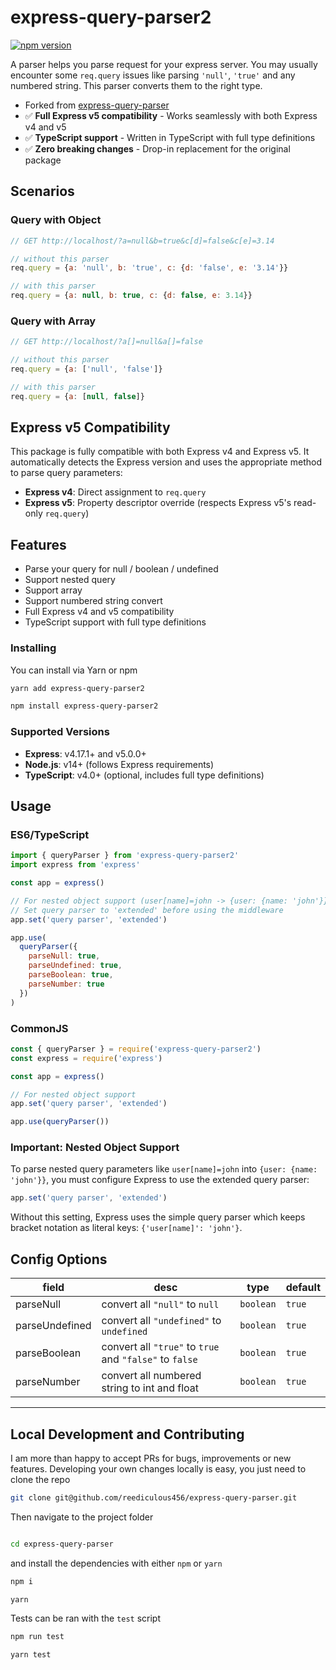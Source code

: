# express-query-parser2

[![npm version](https://badge.fury.io/js/express-query-parser2.svg)](https://www.npmjs.com/package/express-query-parser2)

A parser helps you parse request for your express server. You may usually encounter some ```req.query``` issues like parsing ```'null'```, ```'true'``` and any numbered string. This parser converts them to the right type.

- Forked from [express-query-parser](https://www.npmjs.com/package/express-query-parser)
- ✅ **Full Express v5 compatibility** - Works seamlessly with both Express v4 and v5
- ✅ **TypeScript support** - Written in TypeScript with full type definitions
- ✅ **Zero breaking changes** - Drop-in replacement for the original package

## Scenarios

### Query with Object

```js
// GET http://localhost/?a=null&b=true&c[d]=false&c[e]=3.14

// without this parser
req.query = {a: 'null', b: 'true', c: {d: 'false', e: '3.14'}}

// with this parser
req.query = {a: null, b: true, c: {d: false, e: 3.14}}
```

### Query with Array

```js
// GET http://localhost/?a[]=null&a[]=false

// without this parser
req.query = {a: ['null', 'false']}

// with this parser
req.query = {a: [null, false]}
```

## Express v5 Compatibility

This package is fully compatible with both Express v4 and Express v5. It automatically detects the Express version and uses the appropriate method to parse query parameters:

- **Express v4**: Direct assignment to `req.query`
- **Express v5**: Property descriptor override (respects Express v5's read-only `req.query`)

## Features

- Parse your query for null / boolean / undefined
- Support nested query
- Support array
- Support numbered string convert
- Full Express v4 and v5 compatibility
- TypeScript support with full type definitions

### Installing

You can install via Yarn or npm

```bash
yarn add express-query-parser2
```

```bash
npm install express-query-parser2
```

### Supported Versions

- **Express**: v4.17.1+ and v5.0.0+
- **Node.js**: v14+ (follows Express requirements)
- **TypeScript**: v4.0+ (optional, includes full type definitions)

## Usage

### ES6/TypeScript

```js
import { queryParser } from 'express-query-parser2'
import express from 'express'

const app = express()

// For nested object support (user[name]=john -> {user: {name: 'john'}})
// Set query parser to 'extended' before using the middleware
app.set('query parser', 'extended')

app.use(
  queryParser({
    parseNull: true,
    parseUndefined: true,
    parseBoolean: true,
    parseNumber: true
  })
)
```

### CommonJS

```js
const { queryParser } = require('express-query-parser2')
const express = require('express')

const app = express()

// For nested object support
app.set('query parser', 'extended')

app.use(queryParser())
```

### Important: Nested Object Support

To parse nested query parameters like `user[name]=john` into `{user: {name: 'john'}}`, you must configure Express to use the extended query parser:

```js
app.set('query parser', 'extended')
```

Without this setting, Express uses the simple query parser which keeps bracket notation as literal keys: `{'user[name]': 'john'}`.

## Config Options

| field | desc | type | default |
|---|---|---|---|
| parseNull  | convert all ```"null"``` to ```null``` | ```boolean```  | ```true``` |
| parseUndefined  | convert all ```"undefined"``` to ```undefined``` | ```boolean```  | ```true``` |
| parseBoolean  | convert all ```"true"``` to ```true``` and ```"false"``` to ```false``` | ```boolean```  | ```true``` |
| parseNumber  | convert all numbered string to int and float | ```boolean```  | ```true``` |

---

## Local Development and Contributing

I am more than happy to accept PRs for bugs, improvements or new features.
Developing your own changes locally is easy, you just need to clone the repo

```bash
git clone git@github.com/reediculous456/express-query-parser.git
```

Then navigate to the project folder

```bash

cd express-query-parser
```

and install the dependencies with either `npm` or `yarn`

```bash
npm i
```

```bash
yarn
```

Tests can be ran with the `test` script

```bash
npm run test
```

```bash
yarn test
```
